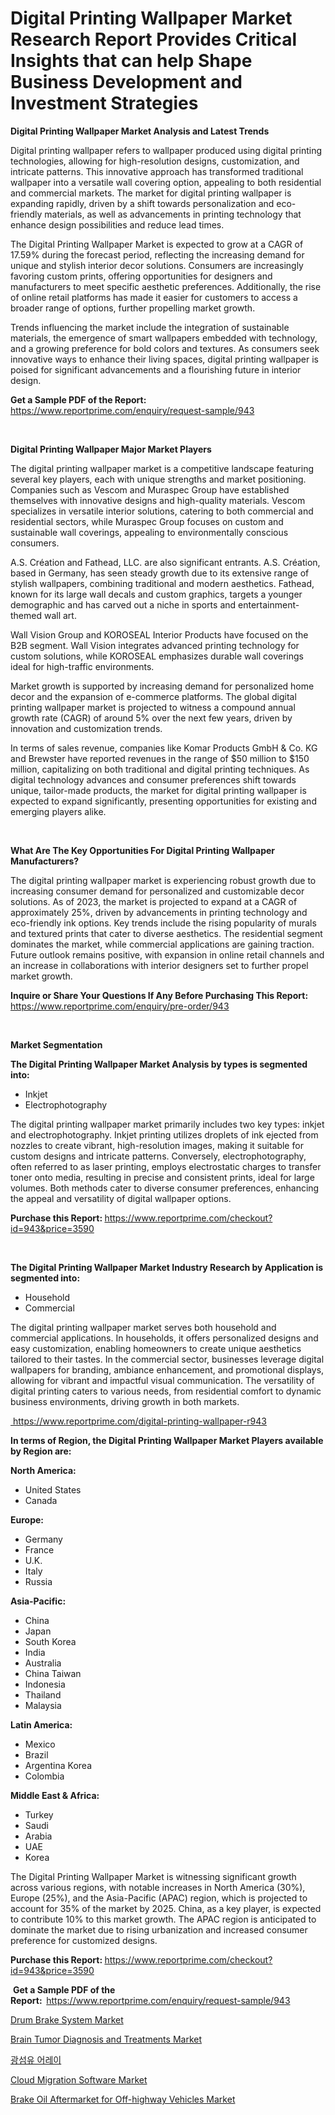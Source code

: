 <p><h1>Digital Printing Wallpaper Market Research Report Provides Critical Insights that can help Shape Business Development and Investment Strategies</h1></p><p><strong>Digital Printing Wallpaper Market Analysis and Latest Trends</strong></p>
<p><p>Digital printing wallpaper refers to wallpaper produced using digital printing technologies, allowing for high-resolution designs, customization, and intricate patterns. This innovative approach has transformed traditional wallpaper into a versatile wall covering option, appealing to both residential and commercial markets. The market for digital printing wallpaper is expanding rapidly, driven by a shift towards personalization and eco-friendly materials, as well as advancements in printing technology that enhance design possibilities and reduce lead times.</p><p>The Digital Printing Wallpaper Market is expected to grow at a CAGR of 17.59% during the forecast period, reflecting the increasing demand for unique and stylish interior decor solutions. Consumers are increasingly favoring custom prints, offering opportunities for designers and manufacturers to meet specific aesthetic preferences. Additionally, the rise of online retail platforms has made it easier for customers to access a broader range of options, further propelling market growth.</p><p>Trends influencing the market include the integration of sustainable materials, the emergence of smart wallpapers embedded with technology, and a growing preference for bold colors and textures. As consumers seek innovative ways to enhance their living spaces, digital printing wallpaper is poised for significant advancements and a flourishing future in interior design.</p></p>
<p><strong>Get a Sample PDF of the Report:&nbsp;</strong> <a href="https://www.reportprime.com/enquiry/request-sample/943">https://www.reportprime.com/enquiry/request-sample/943</a></p>
<p>&nbsp;</p>
<p><strong>Digital Printing Wallpaper Major Market Players</strong></p>
<p><p>The digital printing wallpaper market is a competitive landscape featuring several key players, each with unique strengths and market positioning. Companies such as Vescom and Muraspec Group have established themselves with innovative designs and high-quality materials. Vescom specializes in versatile interior solutions, catering to both commercial and residential sectors, while Muraspec Group focuses on custom and sustainable wall coverings, appealing to environmentally conscious consumers.</p><p>A.S. Création and Fathead, LLC. are also significant entrants. A.S. Création, based in Germany, has seen steady growth due to its extensive range of stylish wallpapers, combining traditional and modern aesthetics. Fathead, known for its large wall decals and custom graphics, targets a younger demographic and has carved out a niche in sports and entertainment-themed wall art.</p><p>Wall Vision Group and KOROSEAL Interior Products have focused on the B2B segment. Wall Vision integrates advanced printing technology for custom solutions, while KOROSEAL emphasizes durable wall coverings ideal for high-traffic environments.</p><p>Market growth is supported by increasing demand for personalized home decor and the expansion of e-commerce platforms. The global digital printing wallpaper market is projected to witness a compound annual growth rate (CAGR) of around 5% over the next few years, driven by innovation and customization trends.</p><p>In terms of sales revenue, companies like Komar Products GmbH & Co. KG and Brewster have reported revenues in the range of $50 million to $150 million, capitalizing on both traditional and digital printing techniques. As digital technology advances and consumer preferences shift towards unique, tailor-made products, the market for digital printing wallpaper is expected to expand significantly, presenting opportunities for existing and emerging players alike.</p></p>
<p>&nbsp;</p>
<p><strong>What Are The Key Opportunities For Digital Printing Wallpaper Manufacturers?</strong></p>
<p><p>The digital printing wallpaper market is experiencing robust growth due to increasing consumer demand for personalized and customizable decor solutions. As of 2023, the market is projected to expand at a CAGR of approximately 25%, driven by advancements in printing technology and eco-friendly ink options. Key trends include the rising popularity of murals and textured prints that cater to diverse aesthetics. The residential segment dominates the market, while commercial applications are gaining traction. Future outlook remains positive, with expansion in online retail channels and an increase in collaborations with interior designers set to further propel market growth.</p></p>
<p><strong>Inquire or Share Your Questions If Any Before Purchasing This Report:</strong> <a href="https://www.reportprime.com/enquiry/pre-order/943">https://www.reportprime.com/enquiry/pre-order/943</a></p>
<p>&nbsp;</p>
<p><strong>Market Segmentation</strong></p>
<p><strong>The Digital Printing Wallpaper Market Analysis by types is segmented into:</strong></p>
<p><ul><li>Inkjet</li><li>Electrophotography</li></ul></p>
<p><p>The digital printing wallpaper market primarily includes two key types: inkjet and electrophotography. Inkjet printing utilizes droplets of ink ejected from nozzles to create vibrant, high-resolution images, making it suitable for custom designs and intricate patterns. Conversely, electrophotography, often referred to as laser printing, employs electrostatic charges to transfer toner onto media, resulting in precise and consistent prints, ideal for large volumes. Both methods cater to diverse consumer preferences, enhancing the appeal and versatility of digital wallpaper options.</p></p>
<p><strong>Purchase this Report:&nbsp;</strong><a href="https://www.reportprime.com/checkout?id=943&price=3590">https://www.reportprime.com/checkout?id=943&price=3590</a></p>
<p>&nbsp;</p>
<p><strong>The Digital Printing Wallpaper Market Industry Research by Application is segmented into:</strong></p>
<p><ul><li>Household</li><li>Commercial</li></ul></p>
<p><p>The digital printing wallpaper market serves both household and commercial applications. In households, it offers personalized designs and easy customization, enabling homeowners to create unique aesthetics tailored to their tastes. In the commercial sector, businesses leverage digital wallpapers for branding, ambiance enhancement, and promotional displays, allowing for vibrant and impactful visual communication. The versatility of digital printing caters to various needs, from residential comfort to dynamic business environments, driving growth in both markets.</p></p>
<p><a href="https://www.reportprime.com/digital-printing-wallpaper-r943">&nbsp;https://www.reportprime.com/digital-printing-wallpaper-r943</a></p>
<p><strong>In terms of Region, the Digital Printing Wallpaper Market Players available by Region are:</strong></p>
<p>
    <p> <strong> North America: </strong>
        <ul>
            <li>United States</li>
            <li>Canada</li>
        </ul>
        </p> 
    <p> <strong> Europe: </strong>
        <ul>
            <li>Germany</li>
            <li>France</li>
            <li>U.K.</li>
            <li>Italy</li>
            <li>Russia</li>
        </ul>
        </p> 
    <p> <strong> Asia-Pacific: </strong>
        <ul>
            <li>China</li>
            <li>Japan</li>
            <li>South Korea</li>
            <li>India</li>
            <li>Australia</li>
            <li>China Taiwan</li>
            <li>Indonesia</li>
            <li>Thailand</li>
            <li>Malaysia</li>
        </ul>
        </p> 
    <p> <strong> Latin America: </strong>
        <ul>
            <li>Mexico</li>
            <li>Brazil</li>
            <li>Argentina Korea</li>
            <li>Colombia</li>
        </ul>
        </p> 
    <p> <strong> Middle East & Africa: </strong>
        <ul>
            <li>Turkey</li>
            <li>Saudi</li>
            <li>Arabia</li>
            <li>UAE</li>
            <li>Korea</li>
        </ul>
    </p>
    </p>
<p><p>The Digital Printing Wallpaper Market is witnessing significant growth across various regions, with notable increases in North America (30%), Europe (25%), and the Asia-Pacific (APAC) region, which is projected to account for 35% of the market by 2025. China, as a key player, is expected to contribute 10% to this market growth. The APAC region is anticipated to dominate the market due to rising urbanization and increased consumer preference for customized designs.</p></p>
<p><strong>Purchase this Report: </strong><a href="https://www.reportprime.com/checkout?id=943&price=3590">https://www.reportprime.com/checkout?id=943&price=3590</a></p>
<p>&nbsp;<strong>Get a Sample PDF of the Report:&nbsp;&nbsp;</strong><a href="https://www.reportprime.com/enquiry/request-sample/943">https://www.reportprime.com/enquiry/request-sample/943</a></p>
<p><strong></strong></p>
<p><p><a href="https://www.linkedin.com/pulse/global-drum-brake-system-market-size-expected-experience-bvtze?trackingId=PqjNFZG%2BRPunp1cPl6HLKw%3D%3D">Drum Brake System Market</a></p><p><a href="https://issuu.com/reportprime-2/docs/brain-tumor-diagnosis-and-treatment_d558e05b6656c4">Brain Tumor Diagnosis and Treatments Market</a></p><p><a href="https://medium.com/@staceyhilll73/2024%EB%85%84%EB%B6%80%ED%84%B0-2031%EB%85%84%EA%B9%8C%EC%A7%80%EC%9D%98-%EA%B8%80%EB%A1%9C%EB%B2%8C-%EA%B4%91%EC%84%AC%EC%9C%A0-%EB%B0%B0%EC%97%B4-%EC%8B%9C%EC%9E%A5-%EA%B8%B0%ED%9A%8C-%EB%B0%8F-%EC%A0%84%EB%A7%9D-6e88530be6e1">광섬유 어레이</a></p><p><a href="https://medium.com/@audieyost/cloud-migration-software-market-global-market-insights-and-regional-analysis-2024-2031-35b82e5cbaaa">Cloud Migration Software Market</a></p><p><a href="https://issuu.com/reportprime-2/docs/brake-oil-aftermarket-for-off-highw_456e0995f37be2">Brake Oil Aftermarket for Off-highway Vehicles Market</a></p></p>